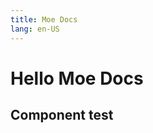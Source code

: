 ```yaml
---
title: Moe Docs
lang: en-US
---
```

# Hello Moe Docs

## Component test

<hello-world/>

<moegrid-hello/>
